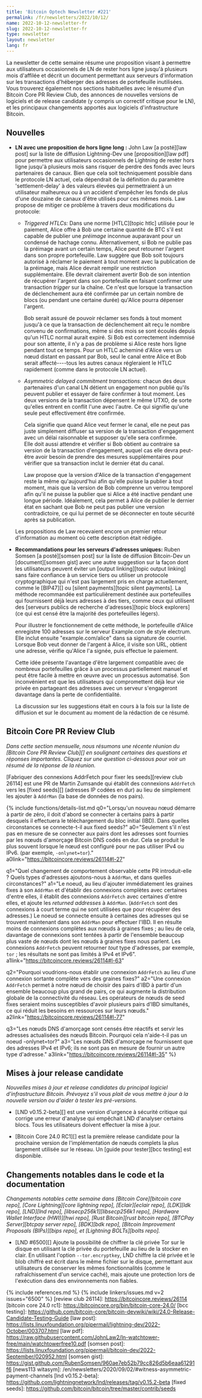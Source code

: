 ```yaml
---
title: 'Bitcoin Optech Newsletter #221'
permalink: /fr/newsletters/2022/10/12/
name: 2022-10-12-newsletter-fr
slug: 2022-10-12-newsletter-fr
type: newsletter
layout: newsletter
lang: fr
---
```

La newsletter de cette semaine résume une proposition visant à permettre
aux utilisateurs occasionnels de LN de rester hors ligne jusqu'à plusieurs
mois d'affilée et décrit un document permettant aux serveurs d'information
sur les transactions d'héberger des adresses de portefeuille inutilisées.
Vous trouverez également nos sections habituelles avec le résumé d'un
Bitcoin Core PR Review Club, des annonces de nouvelles versions de
logiciels et de release candidate (y compris un correctif critique pour le LN),
et les principaux changements apportés aux logiciels d'infrastructure Bitcoin. 

## Nouvelles

- **LN avec une proposition de hors ligne long :** John Law [a posté][law post]
  sur la liste de diffusion Lightning-Dev une [proposition][law pdf] pour
  permettre aux utilisateurs occasionnels de Lightning de rester hors ligne
  jusqu'à plusieurs mois sans risquer de perdre des fonds avec leurs partenaires
  de canaux. Bien que cela soit techniquement possible dans le protocole LN actuel,
  cela dépendrait de la définition du paramètre 'settlement-delay' à des valeurs
  élevées qui permettraient à un utilisateur malheureux ou à un accident d'empêcher
  les fonds de plus d'une douzaine de canaux d'être utilisés pour ces mêmes mois. 
  Law propose de mitiger ce problème à travers deux modifications du protocole:

    - *Triggered HTLCs:* Dans une norme [HTLC][topic htlc] utilisée pour
      le paiement, Alice offre à Bob une certaine quantité de BTC s'il est
      capable de publier une *préimage* inconnue auparavant pour un condensé
      de hachage connu. Alternativement, si Bob ne publie pas la préimage
      avant un certain temps, Alice peut retourner l'argent dans son propre
      portefeuille.
        Law suggère que Bob soit toujours autorisé à réclamer le paiement à
        tout moment avec la publication de la préimage, mais Alice devrait
        remplir une restriction supplémentaire. Elle devrait clairement avertir
        Bob de son intention de récupérer l'argent dans son portefeuille en
        faisant confirmer une transaction *trigger* sur la chaîne. Ce n'est
        que lorsque la transaction de déclenchement aura été confirmée par un
        certain nombre de blocs (ou pendant une certaine durée) qu'Alice
        pourra dépenser l'argent.

        Bob serait assuré de pouvoir réclamer ses fonds à tout moment jusqu'à
        ce que la transaction de déclenchement ait reçu le nombre convenu de
        confirmations, même si des mois se sont écoulés depuis qu'un HTLC
        normal aurait expiré. Si Bob est correctement indemnisé pour son attente,
        il n'y a pas de problème si Alice reste hors ligne pendant tout ce temps.
        Pour un HTLC acheminé d'Alice vers un nœud distant en passant par Bob,
        seul le canal entre Alice et Bob serait affecté----tous les autres canaux
        régleraient le HTLC rapidement (comme dans le protocole LN actuel).
        
    - *Asymmetric delayed commitment transactions:* chacun des deux
      partenaires d'un canal LN détient un engagement non publié qu'ils peuvent
      publier et essayer de faire confirmer à tout moment. Les deux versions de
      la transaction dépensent le même UTXO, de sorte qu'elles entrent en conflit
      l'une avec l'autre. Ce qui signifie qu'une seule peut effectivement être
      confirmée.

        Cela signifie que quand Alice veut fermer le canal, elle ne peut pas juste
        simplement diffuser sa version de la transaction d'engagement avec
        un délai raisonnable et supposer qu'elle sera confirmée.  
        Elle doit aussi attendre et vérifier si Bob obtient au contraire
        sa version de la transaction d'engagement, auquel cas elle devra
        peut-être avoir besoin de prendre des mesures supplémentaires pour
        vérifier que sa transaction inclut le dernier état du canal.

        Law propose que la version d'Alice de la transaction d'engagement reste
        la même qu'aujourd'hui afin qu'elle puisse la publier à tout moment, mais
        que la version de Bob comprenne un verrou temporel afin qu'il ne puisse
        la publier que si Alice a été inactive pendant une longue période.
        Idéalement, cela permet à Alice de publier le dernier état en sachant que
        Bob ne peut pas publier une version contradictoire, ce qui lui permet de
        se déconnecter en toute sécurité après sa publication.

    Les propositions de Law recevaient encore un premier retour d'information au
    moment où cette description était rédigée.
    
- **Recommandations pour les serveurs d'adresses uniques:** Ruben Somsen
  [a posté][somsen post] sur la liste de diffusion Bitcoin-Dev un
  [document][somsen gist] avec une autre suggestion sur la façon dont les
  utilisateurs peuvent éviter un [output linking][topic output linking]
  sans faire confiance à un service tiers ou utiliser un protocole
  cryptographique qui n'est pas largement pris en charge actuellement,
  comme le [BIP47][] ou [silent payments][topic silent payments].
  La méthode recommandée est particulièrement destinée aux portefeuilles
  qui fournissent déjà leurs adresses à des tiers, comme ceux qui utilisent
  des [serveurs publics de recherche d'adresses][topic block explorers] 
  (ce qui est censé être la majorité des portefeuilles légers).

    Pour illustrer le fonctionnement de cette méthode, le portefeuille d'Alice
    enregistre 100 adresses sur le serveur Example.com de style electrum. 
    Elle inclut ensuite "example.com/alice" dans sa signature de courriel.
    Lorsque Bob veut donner de l'argent à Alice, il visite son URL, obtient
    une adresse, vérifie qu'Alice l'a signée, puis effectue le paiement.

    Cette idée présente l'avantage d'être largement compatible avec de nombreux
    portefeuilles grâce à un processus partiellement manuel et peut être facile
    à mettre en œuvre avec un processus automatisé. Son inconvénient est que les
    utilisateurs qui compromettent déjà leur vie privée en partageant des adresses
    avec un serveur s'engageront davantage dans la perte de confidentialité.

    La discussion sur les suggestions était en cours à la fois sur la liste de
    diffusion et sur le document au moment de la rédaction de ce résumé.

## Bitcoin Core PR Review Club

*Dans cette section mensuelle, nous résumons une récente réunion du 
[Bitcoin Core PR Review Club][] en soulignant certaines des questions
et réponses importantes. Cliquez sur une question ci-dessous pour voir
un résumé de la réponse de la réunion.*

[Fabriquer des connexions AddrFetch pour fixer les seeds][review club 26114]
est une PR de Martin Zumsande qui établit des connexions `AddrFetch` vers les
[fixed seeds][] (adresses IP codées en dur) au lieu de simplement les ajouter à 
`AddrMan` (la base de données de nos pairs).

{% include functions/details-list.md
  q0="Lorsqu'un nouveau nœud démarre à partir de zéro, il doit d'abord se connecter
à certains pairs à partir desquels il effectuera le téléchargement du bloc initial
(IBD). Dans quelles circonstances se connecte-t-il aux fixed seeds?"
  a0="Seulement s'il n'est pas en mesure de se connecter aux pairs dont les adresses
sont fournies par les nœuds d'amorçage Bitcoin DNS codés en dur. Cela se produit
le plus souvent lorsque le nœud est configuré pour ne pas utiliser IPv4 ou IPv6.
(par exemple, `-onlynet=tor`)."
  a0link="https://bitcoincore.reviews/26114#l-27"

  q1="Quel changement de comportement observable cette PR introduit-elle ? Quels types
d'adresses ajoutons-nous à `AddrMan`, et dans quelles circonstances?"
  a1="Le noeud, au lieu d'ajouter immédiatement les graines fixes à son `AddrMan` et
d'établir des connexions complètes avec certaines d'entre elles, il établit des
connexions `AddrFetch` avec certaines d'entre elles, et ajoute les _returned addresses_
à `AddrMan`. (`AddrFetch` sont des connexions à court terme qui ne sont utilisées que
pour récupérer des adresses.)
Le noeud se connecte ensuite à certaines des adresses qui se trouvent maintenant dans
son `AddrMan` pour effectuer l'IBD.
Il en résulte moins de connexions complètes aux nœuds à graines fixes ; au lieu de cela,
davantage de connexions sont tentées à partir de l'ensemble beaucoup plus vaste de nœuds
dont les nœuds à graines fixes nous parlent. Les connexions `AddrFetch` peuvent retourner
_tout_ type d'adresses, par exemple, `tor` ; les résultats ne sont pas limités à IPv4 et IPv6".
  a1link="https://bitcoincore.reviews/26114#l-63"

  q2="Pourquoi voudrions-nous établir une connexion `AddrFetch` au lieu d'une connexion
  sortante complète vers des graines fixes?"
  a2="Une connexion `AddrFetch` permet à notre nœud de choisir des pairs d'IBD à partir
d'un ensemble beaucoup plus grand de pairs, ce qui augmente la distribution globale de la
connectivité du réseau. Les opérateurs de nœuds de seed fixes seraient moins susceptibles
d'avoir plusieurs pairs d'IBD simultanés, ce qui réduit les besoins en ressources sur
leurs nœuds."
  a2link="https://bitcoincore.reviews/26114#l-77"

  q3="Les nœuds DNS d'amorçage sont censés être réactifs et servir les adresses actualisées
des nœuds Bitcoin. Pourquoi cela n'aide-t-il pas un noeud -onlynet=tor?"
  a3="Les nœuds DNS d'amorçage ne fournissent que des adresses IPv4 et IPv6;
ils ne sont pas en mesure de fournir un autre type d'adresse."
  a3link="https://bitcoincore.reviews/26114#l-35"
%}

## Mises à jour release candidate

*Nouvelles mises à jour et release candidates du principal logiciel d'infrastructure Bitcoin.
Prévoyez s'il vous plait de vous mettre à jour à la nouvelle version ou d'aider à tester
les pré-versions.*

- [LND v0.15.2-beta][] est une version d'urgence à sécurité critique qui corrige une erreur
  d'analyse qui empêchait LND d'analyser certains blocs. Tous les utilisateurs doivent
  effectuer la mise à jour.

- [Bitcoin Core 24.0 RC1][] est la première release candidate pour la prochaine version de
  l'implémentation de nœuds complets la plus largement utilisée sur le réseau.
  Un [guide pour tester][bcc testing] est disponible.

## Changements notables dans le code et la documentation

*Changements notables cette semaine dans [Bitcoin Core][bitcoin core repo], [Core
Lightning][core lightning repo], [Eclair][eclair repo], [LDK][ldk repo],
[LND][lnd repo], [libsecp256k1][libsecp256k1 repo], [Hardware Wallet
Interface (HWI)][hwi repo], [Rust Bitcoin][rust bitcoin repo], [BTCPay
Server][btcpay server repo], [BDK][bdk repo], [Bitcoin Improvement
Proposals (BIPs)][bips repo], et [Lightning BOLTs][bolts repo].*

- [LND #6500][] Ajoute la possibilité de chiffrer la clé privée Tor sur le disque en utilisant
  la clé privée du portefeuille au lieu de la stocker en clair. En utilisant l'option
  `--tor.encryptkey`, LND chiffre la clé privée et le blob chiffré est écrit dans le même fichier
  sur le disque, permettant aux utilisateurs de conserver les mêmes fonctionnalités (comme le
  rafraîchissement d'un service caché), mais ajoute une protection lors de l'exécution dans des
  environnements non fiables.

{% include references.md %}
{% include linkers/issues.md v=2 issues="6500" %}
[review club 26114]: https://bitcoincore.reviews/26114
[bitcoin core 24.0 rc1]: https://bitcoincore.org/bin/bitcoin-core-24.0/
[bcc testing]: https://github.com/bitcoin-core/bitcoin-devwiki/wiki/24.0-Release-Candidate-Testing-Guide
[law post]: https://lists.linuxfoundation.org/pipermail/lightning-dev/2022-October/003707.html
[law pdf]: https://raw.githubusercontent.com/JohnLaw2/ln-watchtower-free/main/watchtowerfree10.pdf
[somsen post]: https://lists.linuxfoundation.org/pipermail/bitcoin-dev/2022-September/020952.html
[somsen gist]: https://gist.github.com/RubenSomsen/960ae7eb52b79cc826d5b6eaa61291f6
[news113 witasym]: /en/newsletters/2020/09/02/#witness-asymmetric-payment-channels
[lnd v0.15.2-beta]: https://github.com/lightningnetwork/lnd/releases/tag/v0.15.2-beta
[fixed seeds]: https://github.com/bitcoin/bitcoin/tree/master/contrib/seeds

